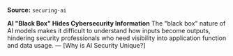 **Source:** `securing-ai`

**AI "Black Box" Hides Cybersecurity Information**
The "black box" nature of AI models makes it difficult to understand how inputs become outputs, hindering security professionals who need visibility into application function and data usage. — [Why is AI Security Unique?]
